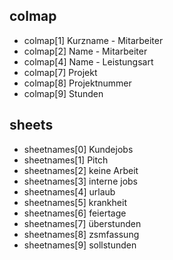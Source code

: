 ## colmap
- colmap[1] Kurzname - Mitarbeiter
- colmap[2] Name - Mitarbeiter	
- colmap[4] Name - Leistungsart		
- colmap[7] Projekt	
- colmap[8] Projektnummer		
- colmap[9] Stunden		

## sheets
- sheetnames[0] Kundejobs
- sheetnames[1] Pitch
- sheetnames[2] keine Arbeit 
- sheetnames[3] interne jobs
- sheetnames[4] urlaub
- sheetnames[5] krankheit
- sheetnames[6] feiertage
- sheetnames[7] überstunden 
- sheetnames[8] zsmfassung
- sheetnames[9] sollstunden